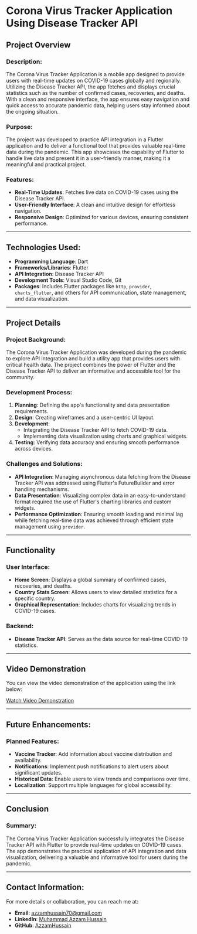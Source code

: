 # Corona Virus Tracker Application Using Disease Tracker API

## Project Overview

### Description:
The Corona Virus Tracker Application is a mobile app designed to provide users with real-time updates on COVID-19 cases globally and regionally. Utilizing the Disease Tracker API, the app fetches and displays crucial statistics such as the number of confirmed cases, recoveries, and deaths. With a clean and responsive interface, the app ensures easy navigation and quick access to accurate pandemic data, helping users stay informed about the ongoing situation.

### Purpose:
The project was developed to practice API integration in a Flutter application and to deliver a functional tool that provides valuable real-time data during the pandemic. This app showcases the capability of Flutter to handle live data and present it in a user-friendly manner, making it a meaningful and practical project.

### Features:
- **Real-Time Updates**: Fetches live data on COVID-19 cases using the Disease Tracker API.
- **User-Friendly Interface**: A clean and intuitive design for effortless navigation.
- **Responsive Design**: Optimized for various devices, ensuring consistent performance.

---

## Technologies Used:
- **Programming Language**: Dart
- **Frameworks/Libraries**: Flutter
- **API Integration**: Disease Tracker API
- **Development Tools**: Visual Studio Code, Git
- **Packages**: Includes Flutter packages like `http`, `provider`, `charts_flutter`, and others for API communication, state management, and data visualization.

---

## Project Details

### Project Background:
The Corona Virus Tracker Application was developed during the pandemic to explore API integration and build a utility app that provides users with critical health data. The project combines the power of Flutter and the Disease Tracker API to deliver an informative and accessible tool for the community.

### Development Process:
1. **Planning**: Defining the app's functionality and data presentation requirements.
2. **Design**: Creating wireframes and a user-centric UI layout.
3. **Development**:
   - Integrating the Disease Tracker API to fetch COVID-19 data.
   - Implementing data visualization using charts and graphical widgets.
4. **Testing**: Verifying data accuracy and ensuring smooth performance across devices.

### Challenges and Solutions:
- **API Integration**: Managing asynchronous data fetching from the Disease Tracker API was addressed using Flutter's FutureBuilder and error handling mechanisms.
- **Data Presentation**: Visualizing complex data in an easy-to-understand format required the use of Flutter's charting libraries and custom widgets.
- **Performance Optimization**: Ensuring smooth loading and minimal lag while fetching real-time data was achieved through efficient state management using `provider`.

---

## Functionality

### User Interface:
- **Home Screen**: Displays a global summary of confirmed cases, recoveries, and deaths.
- **Country Stats Screen**: Allows users to view detailed statistics for a specific country.
- **Graphical Representation**: Includes charts for visualizing trends in COVID-19 cases.

### Backend:
- **Disease Tracker API**: Serves as the data source for real-time COVID-19 statistics.

---

## Video Demonstration
You can view the video demonstration of the application using the link below:

[Watch Video Demonstration](https://drive.google.com/file/d/1e6D7E0faaFKsQ5Lc09WG9YDb46FoW8j3/view?usp=drive_link)

---

## Future Enhancements:

### Planned Features:
- **Vaccine Tracker**: Add information about vaccine distribution and availability.
- **Notifications**: Implement push notifications to alert users about significant updates.
- **Historical Data**: Enable users to view trends and comparisons over time.
- **Localization**: Support multiple languages for global accessibility.

---

## Conclusion

### Summary:
The Corona Virus Tracker Application successfully integrates the Disease Tracker API with Flutter to provide real-time updates on COVID-19 cases. The app demonstrates the practical application of API integration and data visualization, delivering a valuable and informative tool for users during the pandemic.

---

## Contact Information:
For more details or collaboration, you can reach me at:

- **Email**: azzamhussain70@gmail.com
- **LinkedIn**: [Muhammad Azzam Hussain](https://www.linkedin.com/in/azzam-hussain-8b0426247/)
- **GitHub**: [AzzamHussain](https://github.com/AzzamHussain)
